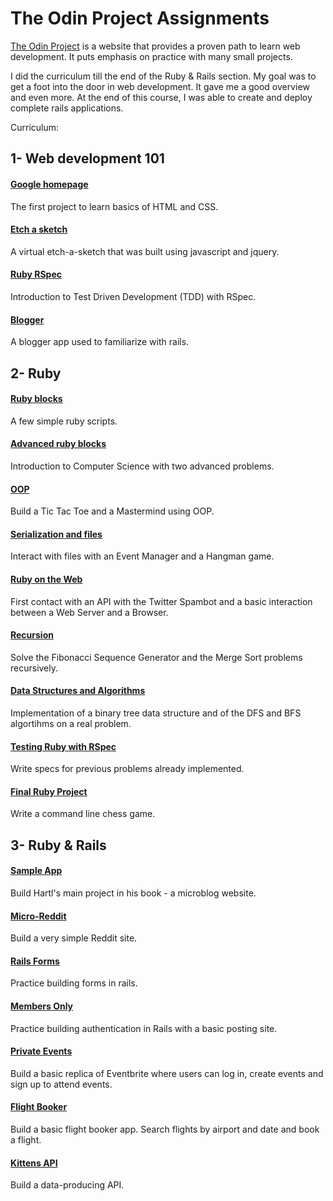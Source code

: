 # The Odin Project Assignments

[The Odin Project](http://www.theodinproject.com/home) is a website that provides a proven path to learn web development. It puts emphasis on practice with many small projects.

I did the curriculum till the end of the Ruby & Rails section. My goal was to get a foot into the door in web development. It gave me a good overview and even more. At the end of this course, I was able to create and deploy complete rails applications.

Curriculum:

## 1- Web development 101

#### [Google homepage](https://github.com/florianmainguy/theodinproject/tree/master/web-development-101/google-homepage)
The first project to learn basics of HTML and CSS.

#### [Etch a sketch](https://github.com/florianmainguy/theodinproject/tree/master/web-development-101/etch-a-sketch)
A virtual etch-a-sketch that was built using javascript and jquery.

#### [Ruby RSpec](https://github.com/florianmainguy/theodinproject/tree/master/web-development-101/test-first-ruby)
Introduction to Test Driven Development (TDD) with RSpec.

#### [Blogger](https://github.com/florianmainguy/theodinproject/tree/master/web-development-101/blogger-rails)
A blogger app used to familiarize with rails.

## 2- Ruby

#### [Ruby blocks](https://github.com/florianmainguy/theodinproject/blob/master/ruby/building-blocks)
A few simple ruby scripts.

#### [Advanced ruby blocks](https://github.com/florianmainguy/theodinproject/blob/master/ruby/advanced-building-blocks)
Introduction to Computer Science with two advanced problems.

#### [OOP](https://github.com/florianmainguy/theodinproject/tree/master/ruby/OOP)
Build a Tic Tac Toe and a Mastermind using OOP.

#### [Serialization and files](https://github.com/florianmainguy/theodinproject/tree/master/ruby/serialization-and-working-with-files)
Interact with files with an Event Manager and a Hangman game.

#### [Ruby on the Web](https://github.com/florianmainguy/theodinproject/tree/master/ruby/ruby-on-the-web)
First contact with an API with the Twitter Spambot and a basic interaction between a Web Server and a Browser.

#### [Recursion](https://github.com/florianmainguy/theodinproject/tree/master/ruby/recursion)
Solve the Fibonacci Sequence Generator and the Merge Sort problems recursively.

#### [Data Structures and Algorithms](https://github.com/florianmainguy/theodinproject/tree/master/ruby/basic-data-structures-and-algorithms)
Implementation of a binary tree data structure and of the DFS and BFS algortihms on a real problem.

#### [Testing Ruby with RSpec](https://github.com/florianmainguy/theodinproject/tree/master/ruby/basic-data-structures-and-algorithms)
Write specs for previous problems already implemented.

#### [Final Ruby Project](https://github.com/florianmainguy/theodinproject/tree/master/ruby/chess)
Write a command line chess game.

## 3- Ruby & Rails

#### [Sample App](https://github.com/florianmainguy/theodinproject/tree/master/rails/sample_app)
Build Hartl's main project in his book - a microblog website.

#### [Micro-Reddit](https://github.com/florianmainguy/theodinproject/tree/master/rails/micro-reddit)
Build a very simple Reddit site.

#### [Rails Forms](https://github.com/florianmainguy/theodinproject/tree/master/rails/re-former)
Practice building forms in rails.

#### [Members Only](https://github.com/florianmainguy/theodinproject/tree/master/rails/members-only)
Practice building authentication in Rails with a basic posting site.

#### [Private Events](https://github.com/florianmainguy/theodinproject/tree/master/rails/private-events)
Build a basic replica of Eventbrite where users can log in, create events and sign up to attend events.

#### [Flight Booker](https://github.com/florianmainguy/theodinproject/tree/master/rails/flight-booker)
Build a basic flight booker app. Search flights by airport and date and book a flight.

#### [Kittens API](https://github.com/florianmainguy/theodinproject/tree/master/rails/odin-kittens)
Build a data-producing API.
